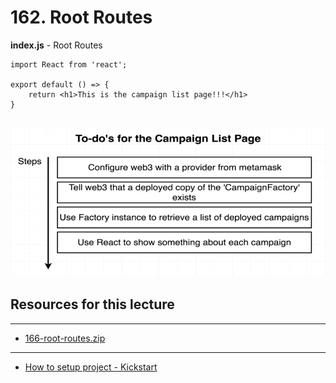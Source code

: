 # 162. Root Routes

**index.js** - Root Routes
```
import React from 'react';

export default () => {
    return <h1>This is the campaign list page!!!</h1>
}
```

![162.1.png_Root-Routes.png](../imgs/162.1.png_Root-Routes.png)
---

##  Resources for this lecture

---

-   [166-root-routes.zip](https://github.com/web3-nfts/bt-web3/raw/main/Curricula/Ethereum-and-Solidity_The_Complete_Developers_Guide/resources/166-root-routes.zip)

---

-   [How to setup project - Kickstart](../setup-project-kickstart.md)